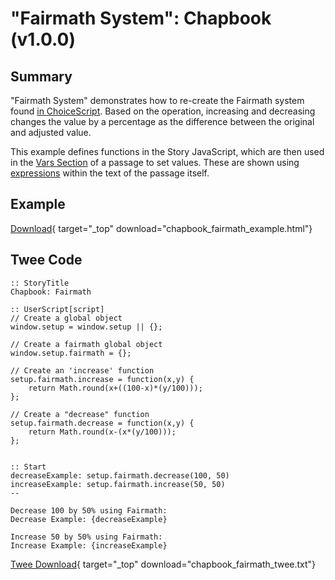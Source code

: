 # "Fairmath System": Chapbook (v1.0.0)

## Summary

"Fairmath System" demonstrates how to re-create the Fairmath system found [in ChoiceScript](http://choicescriptdev.wikia.com/wiki/Arithmetic_operators#Fairmath). Based on the operation, increasing and decreasing changes the value by a percentage as the difference between the original and adjusted value.

This example defines functions in the Story JavaScript, which are then used in the [Vars Section](https://klembot.github.io/chapbook/guide/state/the-vars-section.html) of a passage to set values. These are shown using [expressions](https://klembot.github.io/chapbook/guide/state/displaying-variables.html) within the text of the passage itself.

## Example

[Download](chapbook_fairmath_example.html){ target="_top" download="chapbook_fairmath_example.html"}

## Twee Code

```twee
:: StoryTitle
Chapbook: Fairmath

:: UserScript[script]
// Create a global object
window.setup = window.setup || {};

// Create a fairmath global object
window.setup.fairmath = {};

// Create an 'increase' function
setup.fairmath.increase = function(x,y) {
    return Math.round(x+((100-x)*(y/100)));
};

// Create a "decrease" function
setup.fairmath.decrease = function(x,y) {
    return Math.round(x-(x*(y/100)));
};


:: Start
decreaseExample: setup.fairmath.decrease(100, 50)
increaseExample: setup.fairmath.increase(50, 50)
--

Decrease 100 by 50% using Fairmath:
Decrease Example: {decreaseExample}

Increase 50 by 50% using Fairmath:
Increase Example: {increaseExample}

```

[Twee Download](chapbook_fairmath_twee.txt){ target="_top" download="chapbook_fairmath_twee.txt"}
